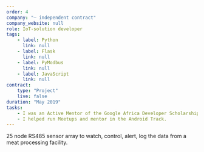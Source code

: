 ```yaml
---
order: 4
company: "— independent contract"
company_website: null
role: IoT-solution developer
tags: 
    - label: Python
      link: null
    - label: Flask
      link: null
    - label: PyModbus
      link: null
    - label: JavaScript
      link: null
contract:
    type: "Project"
    live: false
duration: "May 2019"
tasks:
    - I was an Active Mentor of the Google Africa Developer Scholarship (GADS) program in Nairobi.
    - I helped run Meetups and mentor in the Android Track.
---
```

25 node RS485 sensor array to watch, control, alert, log the data from a meat processing facility.
